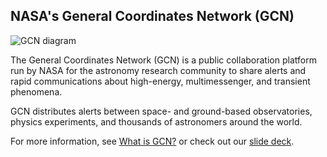 ## NASA's General Coordinates Network (GCN)

![GCN diagram](https://github.com/nasa-gcn/gcn.nasa.gov/raw/main/app/img/hero/center-cropped.jpg)

The General Coordinates Network (GCN) is a public collaboration platform run by NASA for the astronomy research community to share alerts and rapid communications about high-energy, multimessenger, and transient phenomena.

GCN distributes alerts between space- and ground-based observatories, physics experiments, and thousands of astronomers around the world.

For more information, see [What is GCN?](https://gcn.nasa.gov/docs/#what-is-gcn) or check out our [slide deck](https://nasa-gcn.github.io/gcn-presentation/).
